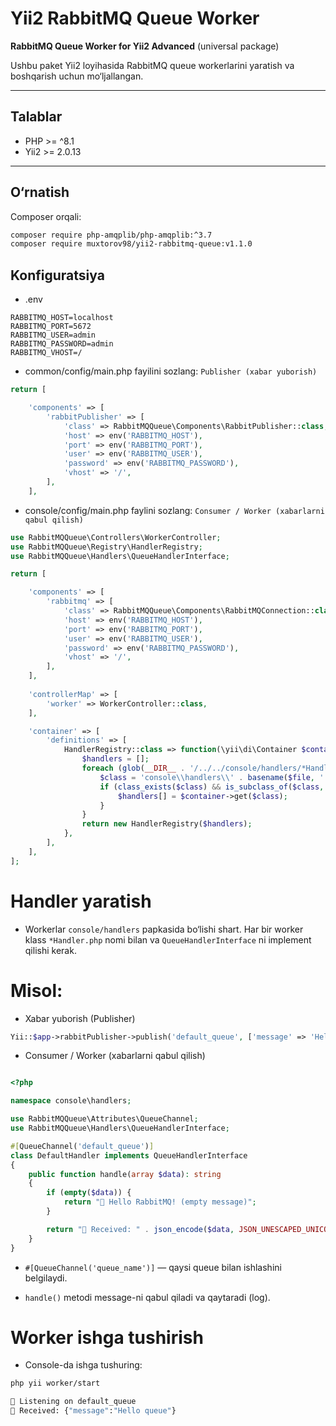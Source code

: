 # Yii2 RabbitMQ Queue Worker

**RabbitMQ Queue Worker for Yii2 Advanced** (universal package)  

Ushbu paket Yii2 loyihasida RabbitMQ queue workerlarini yaratish va boshqarish uchun mo‘ljallangan.

---

## Talablar

- PHP >= ^8.1  
- Yii2 >= 2.0.13

---

## O‘rnatish

Composer orqali:

```bash
composer require php-amqplib/php-amqplib:^3.7
composer require muxtorov98/yii2-rabbitmq-queue:v1.1.0
```

## Konfiguratsiya

- .env

```env
RABBITMQ_HOST=localhost
RABBITMQ_PORT=5672
RABBITMQ_USER=admin
RABBITMQ_PASSWORD=admin
RABBITMQ_VHOST=/
```
- common/config/main.php fayilini sozlang: `Publisher (xabar yuborish)`

```php
return [

    'components' => [
        'rabbitPublisher' => [
            'class' => RabbitMQQueue\Components\RabbitPublisher::class,
            'host' => env('RABBITMQ_HOST'),
            'port' => env('RABBITMQ_PORT'),
            'user' => env('RABBITMQ_USER'),
            'password' => env('RABBITMQ_PASSWORD'),
            'vhost' => '/',
        ],
    ],
```
- console/config/main.php faylini sozlang: `Consumer / Worker (xabarlarni qabul qilish)`

```php
use RabbitMQQueue\Controllers\WorkerController;
use RabbitMQQueue\Registry\HandlerRegistry;
use RabbitMQQueue\Handlers\QueueHandlerInterface;

return [

    'components' => [
        'rabbitmq' => [
            'class' => RabbitMQQueue\Components\RabbitMQConnection::class,
            'host' => env('RABBITMQ_HOST'),
            'port' => env('RABBITMQ_PORT'),
            'user' => env('RABBITMQ_USER'),
            'password' => env('RABBITMQ_PASSWORD'),
            'vhost' => '/',
        ],
    ],
 
    'controllerMap' => [
        'worker' => WorkerController::class,
    ],

    'container' => [
        'definitions' => [
            HandlerRegistry::class => function(\yii\di\Container $container) {
                $handlers = [];
                foreach (glob(__DIR__ . '/../../console/handlers/*Handler.php') as $file) {
                    $class = 'console\\handlers\\' . basename($file, '.php');
                    if (class_exists($class) && is_subclass_of($class, QueueHandlerInterface::class)) {
                        $handlers[] = $container->get($class);
                    }
                }
                return new HandlerRegistry($handlers);
            },
        ],
    ],
];
```
# Handler yaratish

- Workerlar `console/handlers` papkasida bo‘lishi shart. Har bir worker klass `*Handler.php` nomi bilan va `QueueHandlerInterface` ni implement qilishi kerak.

# Misol:

- Xabar yuborish (Publisher)

```php
Yii::$app->rabbitPublisher->publish('default_queue', ['message' => 'Hello queue']);
```

- Consumer / Worker (xabarlarni qabul qilish)
  
```php

<?php

namespace console\handlers;

use RabbitMQQueue\Attributes\QueueChannel;
use RabbitMQQueue\Handlers\QueueHandlerInterface;

#[QueueChannel('default_queue')]
class DefaultHandler implements QueueHandlerInterface
{
    public function handle(array $data): string
    {
        if (empty($data)) {
            return "👋 Hello RabbitMQ! (empty message)";
        }

        return "📨 Received: " . json_encode($data, JSON_UNESCAPED_UNICODE);
    }
}
```

- `#[QueueChannel('queue_name')]` — qaysi queue bilan ishlashini belgilaydi.

- `handle()` metodi message-ni qabul qiladi va qaytaradi (log).

# Worker ishga tushirish

- Console-da ishga tushuring:

```bash
php yii worker/start

👷 Listening on default_queue
📨 Received: {"message":"Hello queue"}
```
